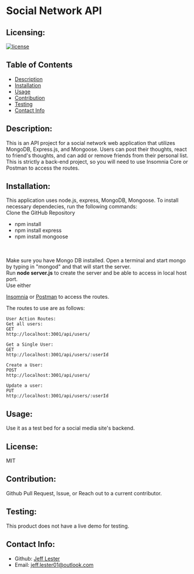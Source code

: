 # Social Network API
## Licensing:
[![license](https://img.shields.io/badge/license-MIT-blue)](https://shields.io)

## Table of Contents

- [Description](#description)
- [Installation](#installation)
- [Usage](#usage)
- [Contribution](#contribution)
- [Testing](#testing)
- [Contact Info](#contact-info)

## Description:
This is an API project for a social network web application that utilizes MongoDB, Express.js, and Mongoose. Users can post their thoughts, react to friend's thoughts, and can add or remove friends from their personal list.
This is strictly a back-end project, so you will need to use Insomnia Core or Postman to access the routes.

## Installation:

This application uses node.js, express, MongoDB, Mongoose. To install necessary dependecies, run the following commands:
<br />
Clone the GitHub Repository
<br />
- npm install
- npm install express
- npm install mongoose
<br />
<br />
Make sure you have Mongo DB installed. Open a terminal and start mongo by typing in "mongod" and that will start the server.
<br />
Run <strong>node server.js</strong> to create the server and be able to access in local host port.
<br />Use either 

[Insomnia](https://insomnia.rest/download)
or 
[Postman](https://www.postman.com/) to access the routes.

The routes to use are as follows:

```
User Action Routes:
Get all users: 
GET
http://localhost:3001/api/users/

Get a Single User:
GET
http://localhost:3001/api/users/:userId

Create a User:
POST
http://localhost:3001/api/users/

Update a user:
PUT
http://localhost:3001/api/users/:userId

```



## Usage:
Use it as a test bed for a social media site's backend.

## License:

MIT

## Contribution:

Github Pull Request, Issue, or Reach out to a current contributor.

## Testing:

This product does not have a live demo for testing.

## Contact Info:

- Github: [Jeff Lester](https://github.com/JeffGoji)
- Email: jeff.lester01@outlook.com
